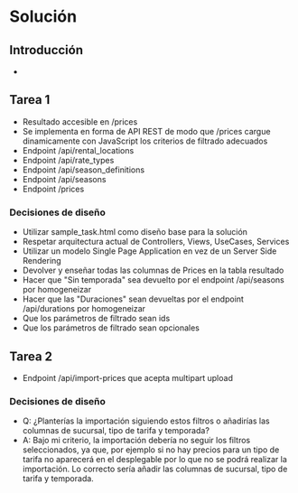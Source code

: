 # Solución

## Introducción
- 

## Tarea 1
- Resultado accesible en /prices
- Se implementa en forma de API REST de modo que /prices cargue dinamicamente con JavaScript los criterios de filtrado adecuados
- Endpoint /api/rental_locations
- Endpoint /api/rate_types
- Endpoint /api/season_definitions
- Endpoint /api/seasons
- Endpoint /prices

### Decisiones de diseño
- Utilizar sample_task.html como diseño base para la solución
- Respetar arquitectura actual de Controllers, Views, UseCases, Services
- Utilizar un modelo Single Page Application en vez de un Server Side Rendering
- Devolver y enseñar todas las columnas de Prices en la tabla resultado
- Hacer que "Sin temporada" sea devuelto por el endpoint /api/seasons por homogeneizar
- Hacer que las "Duraciones" sean devueltas por el endpoint /api/durations por homogeneizar
- Que los parámetros de filtrado sean ids 
- Que los parámetros de filtrado sean opcionales

## Tarea 2
- Endpoint /api/import-prices que acepta multipart upload

### Decisiones de diseño
- Q: ¿Planterías la importación siguiendo estos filtros o añadirías las columnas de sucursal, tipo de tarifa y temporada?
- A: Bajo mi criterio, la importación debería no seguir los filtros seleccionados, ya que, por ejemplo si no hay precios para un tipo de tarifa no aparecerá en el desplegable por lo que no se podrá realizar la importación. Lo correcto sería añadir las columnas de sucursal, tipo de tarifa y temporada.
